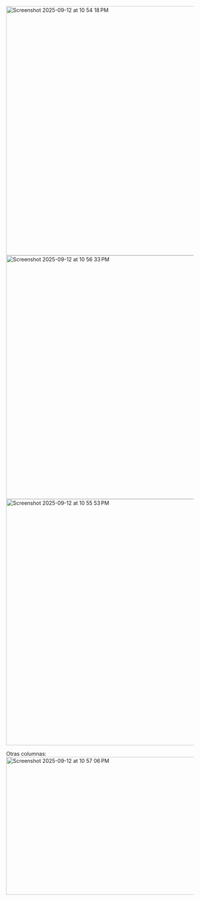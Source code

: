 
<img width="1428" height="667" alt="Screenshot 2025-09-12 at 10 54 18 PM" src="https://github.com/user-attachments/assets/dbd7ba4d-2b47-45c0-bb10-16fbf003bb46" />

<img width="1422" height="652" alt="Screenshot 2025-09-12 at 10 56 33 PM" src="https://github.com/user-attachments/assets/0913a39e-a2e3-4f76-803a-1f76d3dfc672" />

<img width="1428" height="659" alt="Screenshot 2025-09-12 at 10 55 53 PM" src="https://github.com/user-attachments/assets/ef447693-d614-43a4-b6f6-4bd6d8defdad" />


Otras columnas:
<img width="1123" height="369" alt="Screenshot 2025-09-12 at 10 57 06 PM" src="https://github.com/user-attachments/assets/18e742ec-a08f-4080-869b-75946e498add" />
